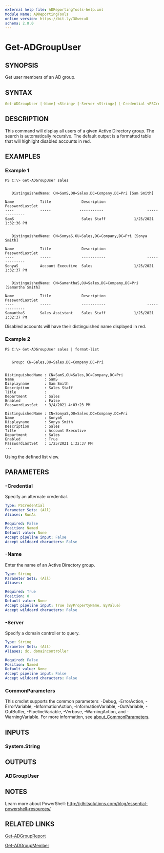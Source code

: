```yaml
---
external help file: ADReportingTools-help.xml
Module Name: ADReportingTools
online version: https://bit.ly/38wecuU
schema: 2.0.0
---
```


# Get-ADGroupUser

## SYNOPSIS

Get user members of an AD group.

## SYNTAX

```yaml
Get-ADGroupUser [-Name] <String> [-Server <String>] [-Credential <PSCredential>] [<CommonParameters>]
```

## DESCRIPTION

This command will display all users of a given Active Directory group. The search is automatically recursive. The default output is a formatted table that will highlight disabled accounts in red.

## EXAMPLES

### Example 1

```dos
PS C:\> Get-ADGroupUser sales


   DistinguishedName: CN=SamS,OU=Sales,DC=Company,DC=Pri [Sam Smith]

Name            Title              Description                  PasswordLastSet
----            -----             -----------                    --------------
SamS                               Sales Staff             1/25/2021 1:32:36 PM


   DistinguishedName: CN=SonyaS,OU=Sales,DC=Company,DC=Pri [Sonya Smith]

Name            Title              Description                  PasswordLastSet
----            -----              -----------                   --------------
SonyaS          Account Executive  Sales                   1/25/2021 1:32:37 PM


   DistinguishedName: CN=SamanthaS,OU=Sales,DC=Company,DC=Pri [Samantha Smith]

Name            Title              Description                  PasswordLastSet
----            -----              -----------                   --------------
SamanthaS       Sales Assistant    Sales Staff             1/25/2021 1:32:37 PM
```

Disabled accounts will have their distinguished name displayed in red.

### Example 2

```dos
PS C:\> Get-ADGroupUser sales | format-list


   Group: CN=Sales,OU=Sales,DC=Company,DC=Pri


DistinguishedName : CN=SamS,OU=Sales,DC=Company,DC=Pri
Name              : SamS
Displayname       : Sam Smith
Description       : Sales Staff
Title             :
Department        : Sales
Enabled           : False
PasswordLastSet   : 3/4/2021 4:03:23 PM

DistinguishedName : CN=SonyaS,OU=Sales,DC=Company,DC=Pri
Name              : SonyaS
Displayname       : Sonya Smith
Description       : Sales
Title             : Account Executive
Department        : Sales
Enabled           : True
PasswordLastSet   : 1/25/2021 1:32:37 PM
...
```

Using the defined list view.

## PARAMETERS

### -Credential

Specify an alternate credential.

```yaml
Type: PSCredential
Parameter Sets: (All)
Aliases: RunAs

Required: False
Position: Named
Default value: None
Accept pipeline input: False
Accept wildcard characters: False
```

### -Name

Enter the name of an Active Directory group.

```yaml
Type: String
Parameter Sets: (All)
Aliases:

Required: True
Position: 0
Default value: None
Accept pipeline input: True (ByPropertyName, ByValue)
Accept wildcard characters: False
```

### -Server

Specify a domain controller to query.

```yaml
Type: String
Parameter Sets: (All)
Aliases: dc, domaincontroller

Required: False
Position: Named
Default value: None
Accept pipeline input: False
Accept wildcard characters: False
```

### CommonParameters

This cmdlet supports the common parameters: -Debug, -ErrorAction, -ErrorVariable, -InformationAction, -InformationVariable, -OutVariable, -OutBuffer, -PipelineVariable, -Verbose, -WarningAction, and -WarningVariable. For more information, see [about_CommonParameters](http://go.microsoft.com/fwlink/?LinkID=113216).

## INPUTS

### System.String

## OUTPUTS

### ADGroupUser

## NOTES

Learn more about PowerShell:
http://jdhitsolutions.com/blog/essential-powershell-resources/

## RELATED LINKS

[Get-ADGroupReport](Get-ADGroupReport.md)

[Get-ADGroupMember]()
